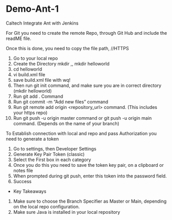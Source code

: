 # Demo-Ant-1
Caltech Integrate Ant with Jenkins

For Git you need to create the remote Repo, through Git Hub and include the readME file.

Once this is done, you need to copy the file path, //HTTPS 

1. Go to your local repo 
2. Create the Directory mkdir <name> ,, mkdir helloworld
3. cd helloworld
4. vi build.xml file
5. save build.xml file with wq!
6. Then run git init command, and make sure you are in correct directory (mkdir helloworld)
7. Run git add . Command
8. Run git commit -m “Add new files” command
9. Run git remote add origin <repository_url> command. (This includes your https repo)
10. Run git push -u origin master command or git push -u origin main command. (Depends on the name of your branch)

To Establish connection with local and repo and pass Authorization you need to generate a token

1. Go to settings, then Developer Settings
2. Generate Key Pair Token (classic) 
3. Select the First box in each category
4. Once you do this you need to save the token key pair, on a clipboard or notes file
5. When prompted during git push, enter this token into the password field. 
6. Success

* Key Takeaways
1. Make sure to choose the Branch Specifier as Master or Main, depending on the local repo configuration. 
2. Make sure Java is installed in your local repository

